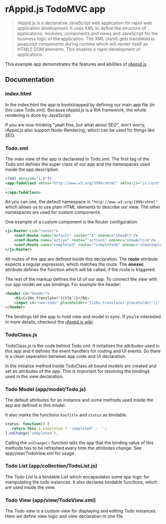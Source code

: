# rAppid.js TodoMVC app

> rAppid.js is a declarative JavaScript web application for rapid web application development. It uses XML to define the structure of applications, modules, components and views and JavaScript for the business logic of the application. The XML (xaml) gets translated to javascript components during runtime which will render itself as HTML5 DOM elements. This enables a rapid development of applications.

This example app demonstrates the features and abilities of [rAppid.js](http://www.rappidjs.com)


## Documentation


### index.html

In the index.html the app is bootstrapped by defining our main app file (in this case Todo.xml). Because rAppid.js is a RIA framework, the whole rendering is done by JavaScript.

If you are now thinking "yeah fine, but what about SEO", don't worry, rAppid.js also support Node-Rendering, which can be used for things like SEO.


### Todo.xml

The main view of the app is declarated in Todo.xml. The first tag of the Todo.xml defines the super class of our app and the namespaces used inside the app description.

```xml
<?xml version="1.0"?>
<app:TodoClass xmlns="http://www.w3.org/1999/xhtml" xmlns:js="js.core" xmlns:ui="js.ui" xmlns:app="app" xmlns:view="app.view" xmlns:conf="js.conf">
...
</app:TodoClass>
```

As you can see, the default namespace is `"http://www.w3.org/1999/xhtml"` which allows us to use plain HTML elements to describe our view. The other namespaces are used for custom components.

One example of a custom component is the Router configuration.

```xml
<js:Router cid="router">
	<conf:Route name="default" route="^$" onexec="showAll"/>
	<conf:Route name="active" route="^active$" onexec="showActive"/>
	<conf:Route name="completed" route="^completed$" onexec="showCompleted"/>
</js:Router>
```

All routes of the app are defined inside this declaration. The **route** attribute expects a regular expression, which matches the route. The **onexec** attribute defines the function which will be called, if the route is triggered.

The rest of the markup defines the UI of our app. To connect the view with our app model we use bindings. For example the header:

```html
<header id="header">
	<h1>{i18n.translate('title')}</h1>
	<input id="new-todo" placeholder="{i18n.translate('placeholder')}" onkeyup="addNewTodo" value="{{newTodo.title}}" autofocus="autofocus"/>
</header>
```

The bindings tell the app to hold view and model in sync. If you're interested in more details, checkout the [rAppid.js wiki](http://www.rappidjs.com/#/wiki/Home).


### TodoClass.js

TodoClass.js is the code behind Todo.xml. It initializes the attributes used in this app and it defines the event handlers for routing and UI events. So there is a clean seperation between app code and UI declaration.

In the initialize method inside TodoClass all bound models are created and set as attributes of the app. This is important for resolving the bindings used in the view declaration.


### Todo Model (app/model/Todo.js)

The default attributes for an instance and some methods used inside the app are defined in this model.

It also marks the functions `hasTitle` and `status` as bindable.

 ```javascript
 status: function() {
	return this.$.completed ? 'completed' : '';
 }.onChange('completed'),
 ```

Calling the `onChange()` function tells the app that the binding value of this methods has to be refreshed every time the attributes change. See app/view/TodoView.xml for usage.


### Todo List (app/collection/TodoList.js)

The Todo List is a bindable List which encapsulates some app logic for manipulating the todo instances. It also declares bindable functions, which are used inside the view.


### Todo View (app/view/TodoView.xml)

The Todo view is a custom view for displaying and editing Todo instances. Here we define view logic and view declaration in one file.
